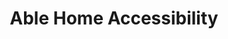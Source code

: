 ---
title: "Able Home Accessibility"
url: /west-boylston/able-home-accessibility/
shop: medical supply
---
